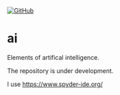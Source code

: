 [![GitHub](https://github.com/AlexandrParkhomenko/ml/blob/main/stanford/images/LicenseStanford.svg)]()
# ai
Elements of artifical intelligence.

The repository is under development.

I use https://www.spyder-ide.org/
